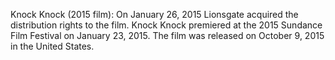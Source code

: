 Knock Knock (2015 film): On January 26, 2015 Lionsgate acquired the distribution rights to the film. Knock Knock premiered at the 2015 Sundance Film Festival on January 23, 2015. The film was  released on October 9, 2015 in the United States.
